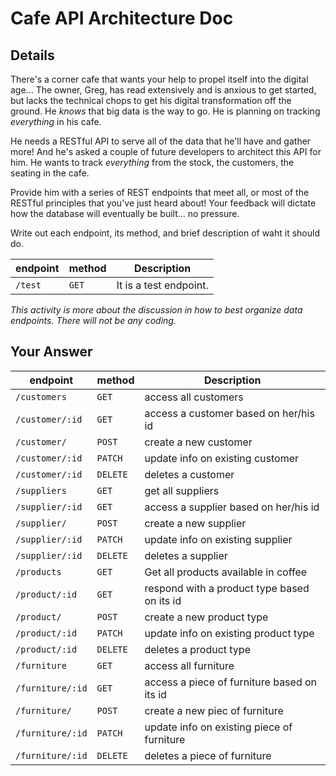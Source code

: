 # Cafe API Architecture Doc

## Details

There's a corner cafe that wants your help to propel itself into the digital age... The owner, Greg, has read extensively and is anxious to get started, but lacks the technical chops to get his digital transformation off the ground. He _knows_ that big data is the way to go. He is planning on tracking _everything_ in his cafe.

He needs a RESTful API to serve all of the data that he'll have and gather more! And he's asked a couple of future developers to architect this API for him. He wants to track _everything_ from the stock, the customers, the seating in the cafe.

Provide him with a series of REST endpoints that meet all, or most of the RESTful principles that you've just heard about! Your feedback will dictate how the database will eventually be built... no pressure.

Write out each endpoint, its method, and brief description of waht it should do.

| endpoint | method | Description            |
| -------- | ------ | ---------------------- |
| `/test`  | `GET`  | It is a test endpoint. |

_This activity is more about the discussion in how to best organize data endpoints. There will not be any coding._

## Your Answer

| endpoint         | method   | Description                                 |
| ---------------- | -------- | ------------------------------------------- |
| `/customers`     | `GET`    | access all customers                        |
| `/customer/:id`  | `GET`    | access a customer based on her/his id       |
| `/customer/`     | `POST`   | create a new customer                       |
| `/customer/:id`  | `PATCH`  | update info on existing customer            |
| `/customer/:id`  | `DELETE` | deletes a customer                          |
| `/suppliers`     | `GET`    | get all suppliers                           |
| `/supplier/:id`  | `GET`    | access a supplier based on her/his id       |
| `/supplier/`     | `POST`   | create a new supplier                       |
| `/supplier/:id`  | `PATCH`  | update info on existing supplier            |
| `/supplier/:id`  | `DELETE` | deletes a supplier                          |
| `/products`      | `GET`    | Get all products available in coffee        |
| `/product/:id`   | `GET`    | respond with a product type based on its id |
| `/product/`      | `POST`   | create a new product type                   |
| `/product/:id`   | `PATCH`  | update info on existing product type        |
| `/product/:id`   | `DELETE` | deletes a product type                      |
| `/furniture`     | `GET`    | access all furniture                        |
| `/furniture/:id` | `GET`    | access a piece of furniture based on its id |
| `/furniture/`    | `POST`   | create a new piec of furniture              |
| `/furniture/:id` | `PATCH`  | update info on existing piece of furniture  |
| `/furniture/:id` | `DELETE` | deletes a piece of furniture                |
